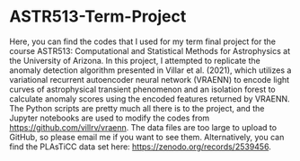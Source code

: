 # ASTR513-Term-Project

Here, you can find the codes that I used for my term final project for the course ASTR513: Computational and Statistical Methods for Astrophysics at the University of Arizona. In this project, I attempted to replicate the anomaly detection algorithm presented in Villar et al. (2021), which utilizes a variational recurrent autoencoder neural network (VRAENN) to encode light curves of astrophysical transient phenomenon and an isolation forest to calculate anomaly scores using the encoded features returned by VRAENN. The Python scripts are pretty much all there is to the project, and the Jupyter notebooks are used to modify the codes from https://github.com/villrv/vraenn. The data files are too large to upload to GitHub, so please email me if you want to see them. Alternatively, you can find the PLAsTiCC data set here: https://zenodo.org/records/2539456.
